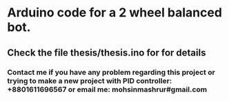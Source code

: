 # Arduino code for a 2 wheel balanced bot.

## Check the file thesis/thesis.ino for for details

### Contact me if you have any problem regarding this project or trying to make a new project with PID controller: +8801611696567 or email me: mohsinmashrur#gmail.com